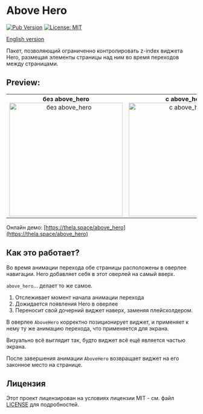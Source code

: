 # Above Hero

[![Pub Version](https://img.shields.io/pub/v/above_hero?label=pub.dev)](https://pub.dev/packages/above_hero)
[![License: MIT](https://img.shields.io/badge/License-MIT-yellow.svg)](LICENSE)

[English version](README.md)


Пакет, позволяющий ограниченно контролировать z-index виджета Hero, размещая элементы страницы над ним во время переходов между страницами.

## Preview:

<table>
  <tr>
    <td align="center">
      <b>без above_hero</b><br>
      <img src="URL_TO_YOUR_GIF_WITHOUT_PACKAGE" alt="без above_hero" width="300" />
    </td>
    <td align="center">
      <b>с above_hero</b><br>
      <img src="URL_TO_YOUR_GIF_WITH_PACKAGE" alt="с above_hero" width="300" />
    </td>
  </tr>
</table>

Онлайн демо: [https://thela.space/above_hero](https://thela.space/above_hero)

## Как это работает?

Во время анимации перехода обе страницы расположены в оверлее навигации. Hero добавляет себя в этот оверлей на самый вверх. 

`above_hero`... делает то же самое.

1. Отслеживает момент начала анимации перехода
2. Дожидается появления Hero в оверлее
3. Переносит свой дочерний виджет наверх, заменяя плейсхолдером.

В оверлее `AboveHero` корректно позиционирует виджет, и применяет к нему ту же анимацию перехода, что применяется для экрана.

Визуально всё выглядит так, будто виджет всё ещё является частью экрана.

После завершения анимации `AboveHero` возвращает виджет на его законное место на странице.

## Лицензия

Этот проект лицензирован на условиях лицензии MIT - см. файл [LICENSE](LICENSE) для подробностей.
